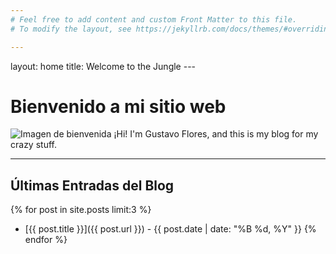 ```yaml
---
# Feel free to add content and custom Front Matter to this file.
# To modify the layout, see https://jekyllrb.com/docs/themes/#overriding-theme-defaults

--- 
```


layout: home
title: Welcome to the Jungle  ---

# Bienvenido a mi sitio web
![Imagen de bienvenida](https://pcyti.izt.uam.mx/wp-content/uploads/2023/02/gustavo-e1676139897382.jpeg)
¡Hi! I'm Gustavo Flores, and this is my blog for my crazy stuff.

---
## Últimas Entradas del Blog

{% for post in site.posts limit:3 %} 
* [{{ post.title }}]({{ post.url }}) - {{ post.date | date: "%B %d, %Y" }}
{% endfor %}
